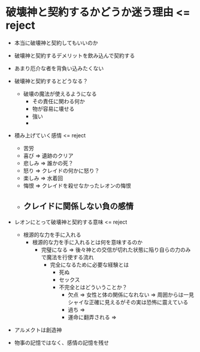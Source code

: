 # 破壊神と契約するかどうか迷う理由 <= reject
- 本当に破壊神と契約してもいいのか
- 破壊神と契約するデメリットを飲み込んで契約する
- あまり厄介な者を背負い込みたくない
- 破壊神と契約するとどうなる？
  - 破壊の魔法が使えるようになる
    - その責任に関わる何か
    - 物が容易に壊せる
    - 強い
    - 
- 積み上げていく感情 <= reject
  - 苦労
  - 喜び => 遺跡のクリア
  - 悲しみ => 誰かの死？
  - 怒り => クレイドの何かに怒り？
  - 楽しみ => 水着回
  - 悔恨 => クレイドを殺せなかったレオンの悔恨
  - クレイドに関係しない負の感情
    - 


- レオンにとって破壊神と契約する意味 <= reject
  - 根源的な力を手に入れる
    - 根源的な力を手に入れるとは何を意味するのか
      - 完璧になる => 後々神との交信が切れた状態に陥り自らの力のみで魔法を行使する流れ
        - 完全になるために必要な経験とは
          - 死ぬ
          - セックス
          - 不完全とはどういうことか？
            - 欠点 => 女性と体の関係になれない => 周囲からは一見シャイな正確に見えるがその実は恐怖に震えている
            - 過ち => 
            - 運命に翻弄される => 


- アルメクトは創造神

- 物事の記憶ではなく、感情の記憶を残せ
